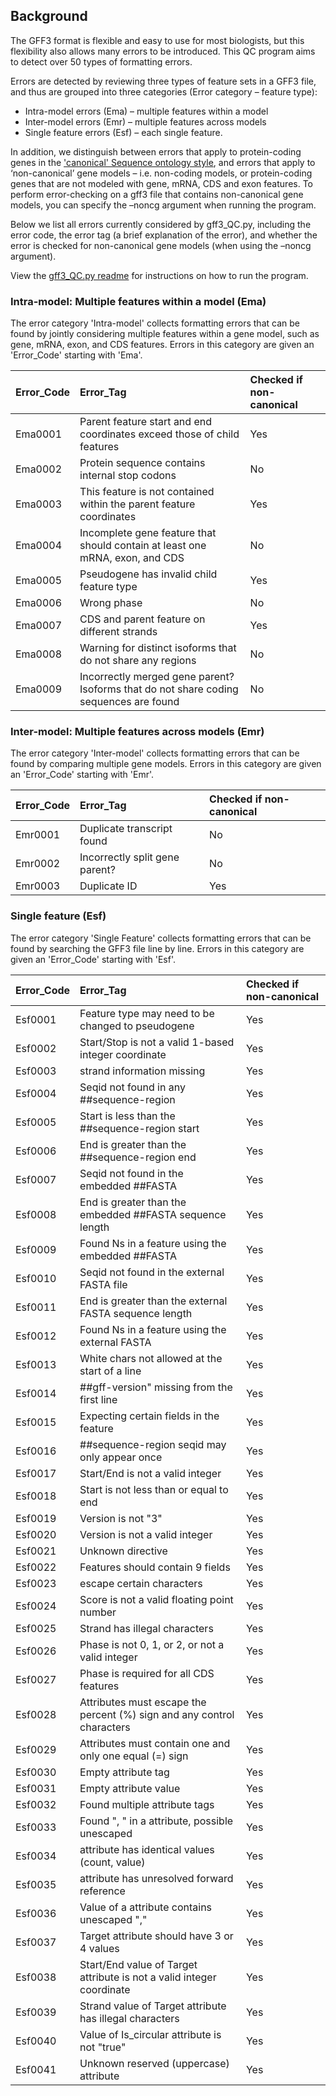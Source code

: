 ## Background

The GFF3 format is flexible and easy to use for most biologists, but this flexibility also allows many errors to be introduced. This QC program aims to detect over 50 types of formatting errors. 

Errors are detected by reviewing three types of feature sets in a GFF3 file, and thus are grouped into three categories (Error category – feature type):
* Intra-model errors (Ema) – multiple features within a model
* Inter-model errors (Emr) – multiple features across models
* Single feature errors (Esf) – each single feature.

In addition, we distinguish between errors that apply to protein-coding genes in the ['canonical' Sequence ontology style](https://github.com/The-Sequence-Ontology/Specifications/blob/master/gff3.md), and errors that apply to ‘non-canonical’ gene models – i.e. non-coding models, or protein-coding genes that are not modeled with gene, mRNA, CDS and exon features. To perform error-checking on a gff3 file that contains non-canonical gene models, you can specify the –noncg argument when running the program. 

Below we list all errors currently considered by gff3_QC.py, including the error code, the error tag (a brief explanation of the error), and whether the error is checked for non-canonical gene models (when using the –noncg argument).

View the [gff3_QC.py readme](https://github.com/NAL-i5K/GFF3toolkit/blob/master/gff3_QC.md) for instructions on how to run the program.

### Intra-model: Multiple features within a model (Ema)
The error category 'Intra-model' collects formatting errors that can be found by jointly considering multiple features within a gene model, such as gene, mRNA, exon, and CDS features. Errors in this category are given an 'Error_Code' starting with 'Ema'.

|Error_Code|Error_Tag|Checked if non-canonical|
|:------|:------|:-----|
|Ema0001|Parent feature start and end coordinates exceed those of child features|Yes|
|Ema0002|Protein sequence contains internal stop codons|No|
|Ema0003|This feature is not contained within the parent feature coordinates|Yes|
|Ema0004|Incomplete gene feature that should contain at least one mRNA, exon, and CDS|No|
|Ema0005|Pseudogene has invalid child feature type|Yes|
|Ema0006|Wrong phase|No|
|Ema0007|CDS and parent feature on different strands|Yes|
|Ema0008|Warning for distinct isoforms that do not share any regions|No|
|Ema0009|Incorrectly merged gene parent? Isoforms that do not share coding sequences are found|No|

### Inter-model: Multiple features across models (Emr)
The error category 'Inter-model' collects formatting errors that can be found by comparing multiple gene models. Errors in this category are given an 'Error_Code' starting with 'Emr'.

|Error_Code|Error_Tag|Checked if non-canonical|
|:------|:------|:-----|
|Emr0001|Duplicate transcript found|No|
|Emr0002|Incorrectly split gene parent?|No|
|Emr0003|Duplicate ID|Yes|

### Single feature (Esf)
The error category 'Single Feature' collects formatting errors that can be found by searching the GFF3 file line by line. Errors in this category are given an 'Error_Code' starting with 'Esf'.

|Error_Code|Error_Tag|Checked if non-canonical|
|:------|:------|:-----|
|Esf0001|Feature type may need to be changed to pseudogene|Yes|
|Esf0002|Start/Stop is not a valid 1-based integer coordinate|Yes|
|Esf0003|strand information missing|Yes|
|Esf0004|Seqid not found in any ##sequence-region|Yes|
|Esf0005|Start is less than the ##sequence-region start|Yes|
|Esf0006|End is greater than the ##sequence-region end|Yes|
|Esf0007|Seqid not found in the embedded ##FASTA|Yes|
|Esf0008|End is greater than the embedded ##FASTA sequence length|Yes|
|Esf0009|Found Ns in a feature using the embedded ##FASTA|Yes|
|Esf0010|Seqid not found in the external FASTA file|Yes|
|Esf0011|End is greater than the external FASTA sequence length|Yes|
|Esf0012|Found Ns in a feature using the external FASTA|Yes|
|Esf0013|White chars not allowed at the start of a line|Yes|
|Esf0014|##gff-version" missing from the first line|Yes|
|Esf0015|Expecting certain fields in the feature|Yes|
|Esf0016|##sequence-region seqid may only appear once|Yes|
|Esf0017|Start/End is not a valid integer|Yes|
|Esf0018|Start is not less than or equal to end|Yes|
|Esf0019|Version is not "3"|Yes|
|Esf0020|Version is not a valid integer|Yes|
|Esf0021|Unknown directive|Yes|
|Esf0022|Features should contain 9 fields|Yes|
|Esf0023|escape certain characters|Yes|
|Esf0024|Score is not a valid floating point number|Yes|
|Esf0025|Strand has illegal characters|Yes|
|Esf0026|Phase is not 0, 1, or 2, or not a valid integer|Yes|
|Esf0027|Phase is required for all CDS features|Yes|
|Esf0028|Attributes must escape the percent (%) sign and any control characters|Yes|
|Esf0029|Attributes must contain one and only one equal (=) sign|Yes|
|Esf0030|Empty attribute tag|Yes|
|Esf0031|Empty attribute value|Yes|
|Esf0032|Found multiple attribute tags|Yes|
|Esf0033|Found ", " in a attribute, possible unescaped|Yes|
|Esf0034|attribute has identical values (count, value)|Yes|
|Esf0035|attribute has unresolved forward reference|Yes|
|Esf0036|Value of a attribute contains unescaped ","|Yes|
|Esf0037|Target attribute should have 3 or 4 values|Yes|
|Esf0038|Start/End value of Target attribute is not a valid integer coordinate|Yes|
|Esf0039|Strand value of Target attribute has illegal characters|Yes|
|Esf0040|Value of Is_circular attribute is not "true"|Yes|
|Esf0041|Unknown reserved (uppercase) attribute|Yes|
